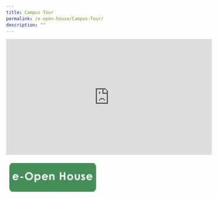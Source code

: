 ```yaml
---
title: Campus Tour
permalink: /e-open-house/Campus-Tour/
description: ""
---
```

<iframe width="560" height="315" src="https://www.youtube.com/embed/bPPkrSN0lh0" title="YouTube video player" frameborder="0" allow="accelerometer; autoplay; clipboard-write; encrypted-media; gyroscope; picture-in-picture; web-share" allowfullscreen></iframe>

<a href="/e-open-house/e-Open-House/"><img src="/images/open.png" 
     style="width:50%"></a>
